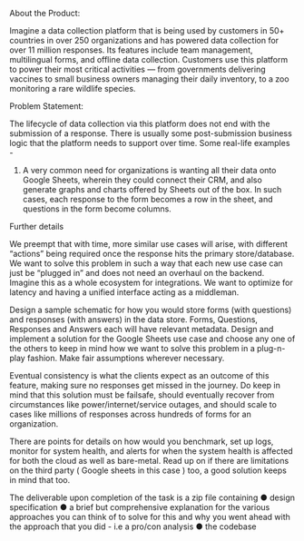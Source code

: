 About the Product:

Imagine a data collection platform that is being used by customers in 50+ countries in over 250
organizations and has powered data collection for over 11 million responses. Its features include
team management, multilingual forms, and offline data collection. Customers use this platform to
power their most critical activities — from governments delivering vaccines to small business
owners managing their daily inventory, to a zoo monitoring a rare wildlife species.

Problem Statement:

The lifecycle of data collection via this platform does not end with the submission of a
response. There is usually some post-submission business logic that the platform needs to
support over time. Some real-life examples -

1. A very common need for organizations is wanting all their data onto Google Sheets,
wherein they could connect their CRM, and also generate graphs and charts offered
by Sheets out of the box. In such cases, each response to the form becomes a row in
the sheet, and questions in the form become columns.

Further details

We preempt that with time, more similar use cases will arise, with different “actions” being
required once the response hits the primary store/database. We want to solve this problem
in such a way that each new use case can just be “plugged in” and does not need an
overhaul on the backend. Imagine this as a whole ecosystem for integrations. We want to
optimize for latency and having a unified interface acting as a middleman.


Design a sample schematic for how you would store forms (with questions) and responses
(with answers) in the data store. Forms, Questions, Responses and Answers each will have
relevant metadata. Design and implement a solution for the Google Sheets use case and
choose any one of the others to keep in mind how we want to solve this problem in a
plug-n-play fashion. Make fair assumptions wherever necessary.

Eventual consistency is what the clients expect as an outcome of this feature, making sure
no responses get missed in the journey. Do keep in mind that this solution must be failsafe,
should eventually recover from circumstances like power/internet/service outages, and
should scale to cases like millions of responses across hundreds of forms for an
organization.

There are points for details on how would you benchmark, set up logs, monitor for system
health, and alerts for when the system health is affected for both the cloud as well as
bare-metal. Read up on if there are limitations on the third party ( Google sheets in this
case ) too, a good solution keeps in mind that too.

The deliverable upon completion of the task is a zip file containing
● design specification
● a brief but comprehensive explanation for the various approaches you can think of to
solve for this and why you went ahead with the approach that you did - i.e a pro/con
analysis
● the codebase